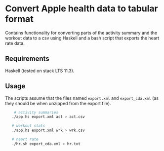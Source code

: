 # Convert Apple health data to tabular format

Contains functionality for converting parts of the activity summary and the workout data to a csv using Haskell and a bash script that exports the heart rate data.

## Requirements

Haskell (tested on stack LTS 11.3). 

## Usage

The scripts assume that the files named `export.xml` and `export_cda.xml` (as they should be when unzipped from the export file).

```bash
    # activity summaries
   ./app.hs export.xml act > act.csv

   # workout stats
   ./app.hs export.xml wrk > wrk.csv

   # heart rate
   ./hr.sh export_cda.xml > hr.txt
```

